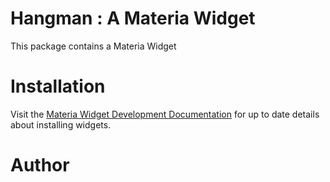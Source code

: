 Hangman : A Materia Widget
==================

This package contains a Materia Widget

Installation
============
Visit the [Materia Widget Development Documentation](http://ucfcdl.github.io/Materia) for up to date details about installing widgets.

Author
======
